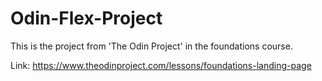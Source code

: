 # Odin-Flex-Project

This is the project from 'The Odin Project' in the foundations course.

Link: https://www.theodinproject.com/lessons/foundations-landing-page
